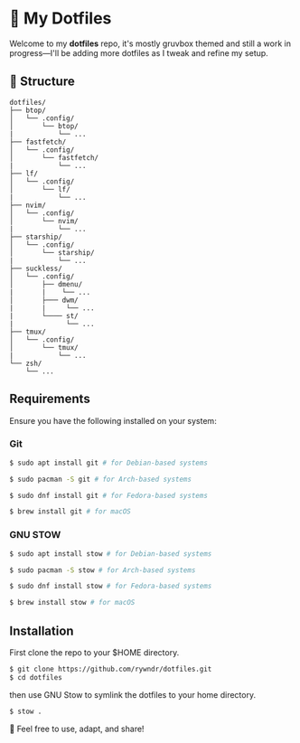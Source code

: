 # 🦊 My Dotfiles

Welcome to my **dotfiles** repo, it's mostly gruvbox themed and still a work in progress—I'll be adding more dotfiles as I tweak and refine my setup.

## 📂 Structure

```plaintext
dotfiles/
├── btop/
│   └── .config/
│       └── btop/
|           └── ...
├── fastfetch/
│   └── .config/
│       └── fastfetch/
|           └── ...
├── lf/
│   └── .config/
│       └── lf/
|           └── ...
├── nvim/
│   └── .config/
│       └── nvim/
|           └── ...
├── starship/
│   └── .config/
│       └── starship/
|           └── ...
├── suckless/
│   └── .config/
│       ├── dmenu/
|       |    └── ...
│       ├─── dwm/
|       |     └── ...
|       └──── st/
|             └── ...
├── tmux/
│   └── .config/
│       └── tmux/
|           └── ...
└── zsh/
    └── ...
```

## Requirements

Ensure you have the following installed on your system:

### Git

```bash
$ sudo apt install git # for Debian-based systems

$ sudo pacman -S git # for Arch-based systems

$ sudo dnf install git # for Fedora-based systems

$ brew install git # for macOS
```

### GNU STOW

```bash
$ sudo apt install stow # for Debian-based systems

$ sudo pacman -S stow # for Arch-based systems

$ sudo dnf install stow # for Fedora-based systems

$ brew install stow # for macOS
```

## Installation

First clone the repo to your $HOME directory.

```bash
$ git clone https://github.com/rywndr/dotfiles.git
$ cd dotfiles
```

then use GNU Stow to symlink the dotfiles to your home directory.

```bash
$ stow .
```

📝 Feel free to use, adapt, and share!
